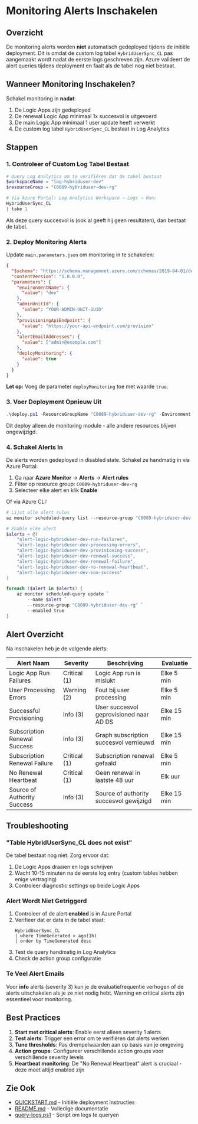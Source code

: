 # Monitoring Alerts Inschakelen

## Overzicht

De monitoring alerts worden **niet** automatisch gedeployed tijdens de initiële deployment. Dit is omdat de custom log tabel `HybridUserSync_CL` pas aangemaakt wordt nadat de eerste logs geschreven zijn. Azure valideert de alert queries tijdens deployment en faalt als de tabel nog niet bestaat.

## Wanneer Monitoring Inschakelen?

Schakel monitoring in **nadat**:
1. De Logic Apps zijn gedeployed
2. De renewal Logic App minimaal 1x succesvol is uitgevoerd
3. De main Logic App minimaal 1 user update heeft verwerkt
4. De custom log tabel `HybridUserSync_CL` bestaat in Log Analytics

## Stappen

### 1. Controleer of Custom Log Tabel Bestaat

```powershell
# Query Log Analytics om te verifiëren dat de tabel bestaat
$workspaceName = "log-hybriduser-dev"
$resourceGroup = "C0089-hybriduser-dev-rg"

# Via Azure Portal: Log Analytics Workspace → Logs → Run:
HybridUserSync_CL
| take 1
```

Als deze query succesvol is (ook al geeft hij geen resultaten), dan bestaat de tabel.

### 2. Deploy Monitoring Alerts

Update `main.parameters.json` om monitoring in te schakelen:

```json
{
  "$schema": "https://schema.management.azure.com/schemas/2019-04-01/deploymentParameters.json#",
  "contentVersion": "1.0.0.0",
  "parameters": {
    "environmentName": {
      "value": "dev"
    },
    "adminUnitId": {
      "value": "YOUR-ADMIN-UNIT-GUID"
    },
    "provisioningApiEndpoint": {
      "value": "https://your-api-endpoint.com/provision"
    },
    "alertEmailAddresses": {
      "value": ["admin@example.com"]
    },
    "deployMonitoring": {
      "value": true
    }
  }
}
```

**Let op:** Voeg de parameter `deployMonitoring` toe met waarde `true`.

### 3. Voer Deployment Opnieuw Uit

```powershell
.\deploy.ps1 -ResourceGroupName "C0089-hybriduser-dev-rg" -Environment "dev"
```

Dit deploy alleen de monitoring module - alle andere resources blijven ongewijzigd.

### 4. Schakel Alerts In

De alerts worden gedeployed in disabled state. Schakel ze handmatig in via Azure Portal:

1. Ga naar **Azure Monitor** → **Alerts** → **Alert rules**
2. Filter op resource group: `C0089-hybriduser-dev-rg`
3. Selecteer elke alert en klik **Enable**

Of via Azure CLI:

```powershell
# Lijst alle alert rules
az monitor scheduled-query list --resource-group "C0089-hybriduser-dev-rg" --output table

# Enable elke alert
$alerts = @(
    "alert-logic-hybriduser-dev-run-failures",
    "alert-logic-hybriduser-dev-processing-errors",
    "alert-logic-hybriduser-dev-provisioning-success",
    "alert-logic-hybriduser-dev-renewal-success",
    "alert-logic-hybriduser-dev-renewal-failure",
    "alert-logic-hybriduser-dev-no-renewal-heartbeat",
    "alert-logic-hybriduser-dev-soa-success"
)

foreach ($alert in $alerts) {
    az monitor scheduled-query update `
        --name $alert `
        --resource-group "C0089-hybriduser-dev-rg" `
        --enabled true
}
```

## Alert Overzicht

Na inschakelen heb je de volgende alerts:

| Alert Naam | Severity | Beschrijving | Evaluatie |
|-----------|----------|--------------|-----------|
| Logic App Run Failures | Critical (1) | Logic App run is mislukt | Elke 5 min |
| User Processing Errors | Warning (2) | Fout bij user processing | Elke 5 min |
| Successful Provisioning | Info (3) | User succesvol geprovisioned naar AD DS | Elke 15 min |
| Subscription Renewal Success | Info (3) | Graph subscription succesvol vernieuwd | Elke 15 min |
| Subscription Renewal Failure | Critical (1) | Subscription renewal gefaald | Elke 5 min |
| No Renewal Heartbeat | Critical (1) | Geen renewal in laatste 48 uur | Elk uur |
| Source of Authority Success | Info (3) | Source of authority succesvol gewijzigd | Elke 15 min |

## Troubleshooting

### "Table HybridUserSync_CL does not exist"

De tabel bestaat nog niet. Zorg ervoor dat:
1. De Logic Apps draaien en logs schrijven
2. Wacht 10-15 minuten na de eerste log entry (custom tables hebben enige vertraging)
3. Controleer diagnostic settings op beide Logic Apps

### Alert Wordt Niet Getriggerd

1. Controleer of de alert **enabled** is in Azure Portal
2. Verifieer dat er data in de tabel staat:
   ```kusto
   HybridUserSync_CL
   | where TimeGenerated > ago(1h)
   | order by TimeGenerated desc
   ```
3. Test de query handmatig in Log Analytics
4. Check de action group configuratie

### Te Veel Alert Emails

Voor **info** alerts (severity 3) kun je de evaluatiefrequentie verhogen of de alerts uitschakelen als je ze niet nodig hebt. Warning en critical alerts zijn essentieel voor monitoring.

## Best Practices

1. **Start met critical alerts**: Enable eerst alleen severity 1 alerts
2. **Test alerts**: Trigger een error om te verifiëren dat alerts werken
3. **Tune thresholds**: Pas drempelwaarden aan op basis van je omgeving
4. **Action groups**: Configureer verschillende action groups voor verschillende severity levels
5. **Heartbeat monitoring**: De "No Renewal Heartbeat" alert is cruciaal - deze moet altijd enabled zijn

## Zie Ook

- [QUICKSTART.md](QUICKSTART.md) - Initiële deployment instructies
- [README.md](README.md) - Volledige documentatie
- [query-logs.ps1](query-logs.ps1) - Script om logs te queryen
